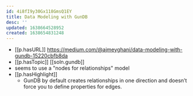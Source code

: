 ```yaml
---
id: 4i8fI9y30Gx118GmsQ1EY
title: Data Modeling with GunDB
desc: ''
updated: 1638664528952
created: 1638654831248
---
```




- [[p.hasURL]] https://medium.com/@ajmeyghani/data-modeling-with-gundb-15220cbfb8da
- [[p.hasTopic]] [[soln.gundb]]
- seems to use a "nodes for relationships" model
- [[p.hasHighlight]]
  - GunDB by default creates relationships in one direction and doesn’t force you to define properties for edges.
